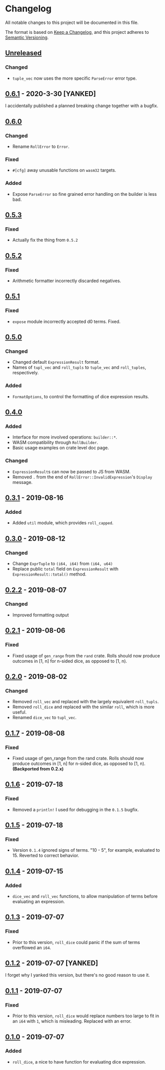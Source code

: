 # Changelog
All notable changes to this project will be documented in this file.

The format is based on [Keep a Changelog](https://keepachangelog.com/en/1.0.0/),
and this project adheres to [Semantic Versioning](https://semver.org/spec/v2.0.0.html).

## [Unreleased]
### Changed
 - `tuple_vec` now uses the more specific `ParseError` error type.

## [0.6.1] - 2020-3-30 [YANKED]
I accidentally published a planned breaking change together with a bugfix.

## [0.6.0]
### Changed
 - Rename `RollError` to `Error`.
### Fixed
 - `#[cfg]` away unusable functions on `wasm32` targets.
### Added
 - Expose `ParseError` so fine grained error handling on the builder is less bad.

## [0.5.3]
### Fixed
 - Actually fix the thing from `0.5.2`

## [0.5.2]
### Fixed
 - Arithmetic formatter incorrectly discarded negatives.

## [0.5.1]
### Fixed
 - `expose` module incorrectly accepted d0 terms. Fixed.

## [0.5.0]
### Changed
 - Changed default `ExpressionResult` format.
 - Names of `tupl_vec` and `roll_tupls` to
   `tuple_vec` and `roll_tuples`, respectively.
### Added
 - `FormatOptions`, to control the formatting of
   dice expression results.

## [0.4.0]
### Added
 - Interface for more involved operations: `builder::*`.
 - WASM compatibility through `RollBuilder`.
 - Basic usage examples on crate level doc page.
### Changed
- `ExpressionResult`s can now be passed to JS from WASM.
- Removed `.` from the end of
  `RollError::InvalidExpression`'s `Display` message.

## [0.3.1] - 2019-08-16
### Added
 - Added `util` module, which provides `roll_capped`.

## [0.3.0] - 2019-08-12
### Changed
 - Change `ExprTuple` to `(i64, i64)` from `(i64, u64)`
 - Replace public `total` field on `ExpressionResult`
   with `ExpressionResult::total()` method.

## [0.2.2] - 2019-08-07
### Changed
 - Improved formatting output

## [0.2.1] - 2019-08-06
### Fixed
 - Fixed usage of `gen_range` from the `rand` crate. Rolls should now
   produce outcomes in [1, n] for n-sided dice, as opposed to [1, n).

## [0.2.0] - 2019-08-02
### Changed
 - Removed `roll_vec` and replaced with the largely equivalent
   `roll_tupls`.
 - Removed `roll_dice` and replaced with the similar `roll`,
   which is more useful.
 - Renamed `dice_vec` to `tupl_vec`.

## [0.1.7] - 2019-08-08
### Fixed
 - Fixed usage of gen_range from the rand crate.
   Rolls should now produce outcomes in [1, n]
   for n-sided dice, as opposed to [1, n).
   **(Backported from 0.2.x)**

## [0.1.6] - 2019-07-18
### Fixed
 - Removed a `println!` I used for
   debugging in the `0.1.5` bugfix.

## [0.1.5] - 2019-07-18
### Fixed
 - Version `0.1.4` ignored signs of terms. "10 - 5",
   for example, evaluated to 15. Reverted to correct
   behavior.

## [0.1.4] - 2019-07-15
### Added
 - `dice_vec` and `roll_vec` functions, to allow
   manipulation of terms before evaluating an expression.

## [0.1.3] - 2019-07-07
### Fixed
 - Prior to this version, `roll_dice` could panic if
   the sum of terms overflowed an `i64`.

## [0.1.2] - 2019-07-07 [YANKED]
I forget why I yanked this version,
but there's no good reason to use it.

## [0.1.1] - 2019-07-07
### Fixed
 - Prior to this version, `roll_dice` would replace
   numbers too large to fit in an `i64` with `1`,
   which is misleading. Replaced with an error.

## [0.1.0] - 2019-07-07
### Added
 - `roll_dice`, a nice to have function for
   evaluating dice expression.

[Unreleased]: https://github.com/Monadic-Cat/mice/compare/0.6.1...HEAD
[0.6.1]: https://github.com/Monadic-Cat/mice/compare/0.6.0...0.6.1
[0.6.0]: https://github.com/Monadic-Cat/mice/compare/0.5.3...0.6.0
[0.5.3]: https://github.com/Monadic-Cat/mice/compare/0.5.2...0.5.3
[0.5.2]: https://github.com/Monadic-Cat/mice/compare/0.5.1...0.5.2
[0.5.1]: https://github.com/Monadic-Cat/mice/compare/0.5.0...0.5.1
[0.5.0]: https://github.com/Monadic-Cat/mice/compare/0.4.0...0.5.0
[0.4.0]: https://github.com/Monadic-Cat/mice/compare/0.3.1...0.4.0
[0.3.1]: https://github.com/Monadic-Cat/mice/compare/0.3.0...0.3.1
[0.3.0]: https://github.com/Monadic-Cat/mice/compare/0.2.2...0.3.0
[0.2.2]: https://github.com/Monadic-Cat/mice/compare/0.2.1...0.2.2
[0.2.1]: https://github.com/Monadic-Cat/mice/compare/0.2.0...0.2.1
[0.2.0]: https://github.com/Monadic-Cat/mice/compare/0.1.7...0.2.0
[0.1.7]: https://github.com/Monadic-Cat/mice/compare/0.1.6...0.1.7
[0.1.6]: https://github.com/Monadic-Cat/mice/compare/0.1.5...0.1.6
[0.1.5]: https://github.com/Monadic-Cat/mice/compare/0.1.4...0.1.5
[0.1.4]: https://github.com/Monadic-Cat/mice/compare/0.1.3...0.1.4
[0.1.3]: https://github.com/Monadic-Cat/mice/compare/0.1.2...0.1.3
[0.1.2]: https://github.com/Monadic-Cat/mice/compare/0.1.1...0.1.2
[0.1.1]: https://github.com/Monadic-Cat/mice/compare/0.1.0...0.1.1
[0.1.0]: https://github.com/Monadic-Cat/mice/releases/tag/0.1.0
